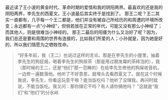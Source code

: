 最近读了王小波的黄金时代、革命时期的爱情和我的阴阳两界。最喜欢的还是我的阴阳两界，李先生的西夏文，王小波最后其实终于是找到了。
那王二呢？王二其实一直都有，几乎每一个王二都是，他们并没有被自己所经历的和周遭的环境所改变；永远都有一点“小神经”，但倘若放在正常的年代，可能又没有那么小神经了；而其他人，则是很难当小神经的。
那王二最后的阳痿为什么又治好了呢？因为，我们总还是要和周围的世界有连接的，比如我们所爱的人；小孙就是，因为她是好的，所以我们情愿为之牺牲性命。

> “好多年前，我（王二）也说过这样的言论。那是在李先生的小屋里，抽着李先生的狗屁烟，喝着李先生的狗尿茶（那是用过期发霉的茶砖泡的），我（那时候的王二，还是“他们”那一范畴的）在给李先生修他的狗屎收音机，一边修一遍数落他。他听了不好意思，就埋头去看西夏文了。就在这个时候我说，李先生，你看这玩意干嘛？能当饭吃吗？他听了没理我。再问时就说，不能当饭吃。我又问：那你搞它干吗？有人请你搞他吗？
> ”这就是“我们”和“他们”的分水岭
